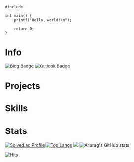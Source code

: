 <pre><code>#include <stdio.h>

int main() {
    printf("Hello, world!\n");

    return 0;
}
</code></pre> 

# Info

[![Blog Badge](https://img.shields.io/badge/Blog-000000?style=for-the-badge&logo=github&Color=white)](https://kxmmxnjx.dev/)
[![Outlook Badge](https://img.shields.io/badge/Outlook-0078D4?style=for-the-badge&logo=MicrosoftOutlook&logoColor=white)](mailto:kxmmxnjx@outlook.com)

# Projects

# Skills

# Stats

[![Solved.ac Profile](http://mazassumnida.wtf/api/v2/generate_badge?boj=kxmmxnjx)](https://solved.ac/kxmmxnjx/) [![Top Langs](https://github-readme-stats.vercel.app/api/top-langs/?username=anuraghazra&layout=compact)](https://github.com/anuraghazra/github-readme-stats) <img src="http://mazandi.herokuapp.com/api?handle=kxmmxnjx&theme=warm"/> ![Anurag's GitHub stats](https://github-readme-stats.vercel.app/api?username=kxmmxnjx&show_icons=true&theme=dark)

[![Hits](https://hits.seeyoufarm.com/api/count/incr/badge.svg?url=https%3A%2F%2Fgithub.com%2Fkxmmxnjx&count_bg=%23000000&title_bg=%23000000&icon=dev-dot-to.svg&icon_color=%23FF0000&title=hits&edge_flat=true)](https://hits.seeyoufarm.com)

<!--
**kxmmxnjx/kxmmxnjx** is a ✨ _special_ ✨ repository because its `README.md` (this file) appears on your GitHub profile.

Here are some ideas to get you started:

- 🔭 I’m currently working on ...
- 🌱 I’m currently learning ...
- 👯 I’m looking to collaborate on ...
- 🤔 I’m looking for help with ...
- 💬 Ask me about ...
- 📫 How to reach me: ...
- 😄 Pronouns: ...
- ⚡ Fun fact: ...
-->
